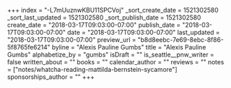 +++
index = "-L7mUuznwKBU11SPCVoj"
_sort_create_date = 1521302580
_sort_last_updated = 1521302580
_sort_publish_date = 1521302580
create_date = "2018-03-17T09:03:00-07:00"
publish_date = "2018-03-17T09:03:00-07:00"
date = "2018-03-17T09:03:00-07:00"
last_updated = "2018-03-17T09:03:00-07:00"
preview_url = "b8d8eebc-7e69-8ebc-8f86-5f8765fe6214"
byline = "Alexis Pauline Gumbs"
title = "Alexis Pauline Gumbs"
alphabetize_by = "gumbs"
isDraft = ""
is_seattle__pnw_writer = false
written_about = ""
books = ""
calendar_author = ""
reviews = ""
notes = ["notes/whatcha-reading-mattilda-bernstein-sycamore"]
sponsorships_author = ""
+++
